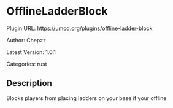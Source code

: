 # OfflineLadderBlock

Plugin URL: https://umod.org/plugins/offline-ladder-block

Author: Chepzz

Latest Version: 1.0.1

Categories: rust

## Description

Blocks players from placing ladders on your base if your offline
